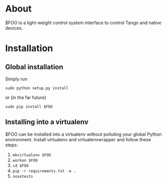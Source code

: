 # About

$FOO is a light-weight control system interface to control Tango and native
devices.


# Installation

## Global installation

Simply run

    sudo python setup.py install

or (in the far future)

    sudo pip install $FOO


## Installing into a virtualenv

$FOO can be installed into a virtualenv without polluting your global Python
environment. Install virtualenv and virtualenvwrapper and follow these steps:

1. `mkvirtualenv $FOO`
2. `workon $FOO`
3. `cd $FOO`
4. `pip -r requirements.txt -e .`
5. `nosetests`
